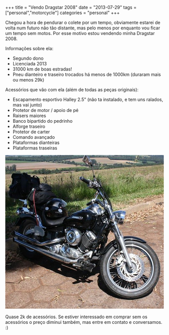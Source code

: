 +++
title = "Vendo Dragstar 2008"
date = "2013-07-29"
tags = ["personal","motorcycle"]
categories = "personal"
+++

Chegou a hora de pendurar o colete por um tempo, obviamente estarei de
volta num futuro não tão distante, mas pelo menos por enquanto vou
ficar um tempo sem motos. Por esse motivo estou vendendo minha
Dragstar 2008.

Informações sobre ela:

* Segundo dono
* Licenciada 2013
* 31000 km de boas estradas!
* Pneu dianteiro e traseiro trocados há menos de 1000km (duraram mais ou menos 29k)

Acessórios que vão com ela (além de todas as peças originais):

* Escapamento esportivo Halley 2.5" (não ta instalado, e tem uns ralados, mas vai junto)
* Protetor de motor / apoio de pé
* Raisers maiores
* Banco bipartido do pedrinho
* Alforge traseiro
* Protetor de carter
* Comando avançado
* Plataformas dianteiras
* Plataformas traseiras

[![Foto da minha dragstar 2008](images/posts/dragstar.jpg "Dragstar 2008")](/images/posts/dragstar.jpg "")

Quase 2k de acessórios. Se estiver interessado em comprar sem os
acessórios o preço diminui também, mas entre em contato e
conversamos. :)
